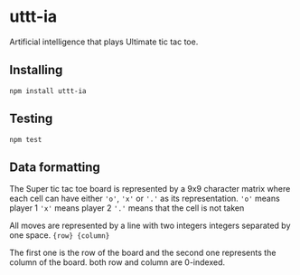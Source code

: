 # uttt-ia

Artificial intelligence that plays Ultimate tic tac toe.

## Installing
```
npm install uttt-ia
```

## Testing
```
npm test
```

## Data formatting
The Super tic tac toe board is represented by a 9x9 character matrix where each cell can have either `'o'`, `'x'` or `'.'` as its representation.
`'o'` means player 1
`'x'` means player 2
`'.'` means that the cell is not taken

All moves are represented by a line with two integers integers separated by one space.
`{row} {column}`

The first one is the row of the board and the second one represents the column of the board. both row and column are 0-indexed.
